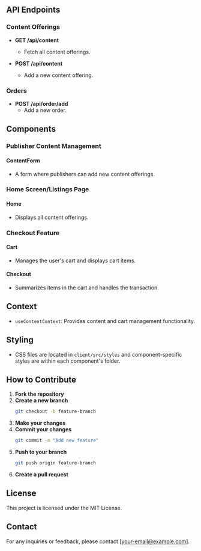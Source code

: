 
## API Endpoints

### Content Offerings
- **GET /api/content**
  - Fetch all content offerings.

- **POST /api/content**
  - Add a new content offering.

### Orders
- **POST /api/order/add**
  - Add a new order.

## Components

### Publisher Content Management

#### ContentForm
- A form where publishers can add new content offerings.

### Home Screen/Listings Page

#### Home
- Displays all content offerings.

### Checkout Feature

#### Cart
- Manages the user's cart and displays cart items.

#### Checkout
- Summarizes items in the cart and handles the transaction.

## Context
- `useContentContext`: Provides content and cart management functionality.

## Styling
- CSS files are located in `client/src/styles` and component-specific styles are within each component's folder.

## How to Contribute

1. **Fork the repository**
2. **Create a new branch**
    ```sh
    git checkout -b feature-branch
    ```
3. **Make your changes**
4. **Commit your changes**
    ```sh
    git commit -m "Add new feature"
    ```
5. **Push to your branch**
    ```sh
    git push origin feature-branch
    ```
6. **Create a pull request**

## License
This project is licensed under the MIT License.

## Contact
For any inquiries or feedback, please contact [your-email@example.com].
